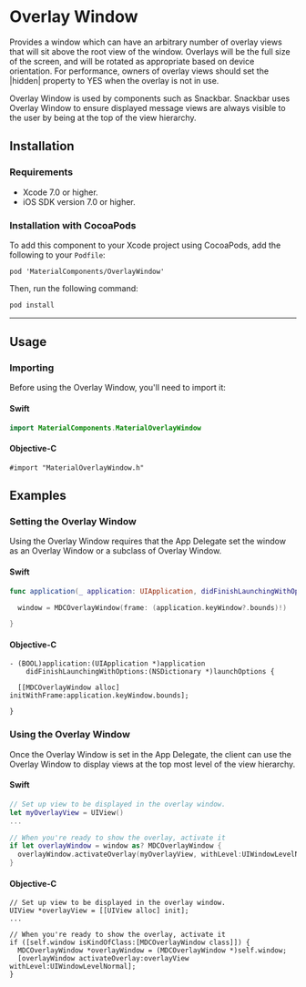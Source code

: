<!--docs:
title: "OverlayWindow"
layout: detail
section: components
excerpt: "A window for managing sets of overlay views."
iconId: tooltip
path: /catalog/overlay-windows/
-->

# Overlay Window

Provides a window which can have an arbitrary number of overlay views that will sit above the root
view of the window. Overlays will be the full size of the screen, and will be rotated as appropriate
based on device orientation. For performance, owners of overlay views should set the |hidden|
property to YES when the overlay is not in use.

Overlay Window is used by components such as Snackbar. Snackbar uses Overlay Window to ensure
displayed message views are always visible to the user by being at the top of the view hierarchy.

## Installation

### Requirements

- Xcode 7.0 or higher.
- iOS SDK version 7.0 or higher.

### Installation with CocoaPods

To add this component to your Xcode project using CocoaPods, add the following to your `Podfile`:

```
pod 'MaterialComponents/OverlayWindow'
```
<!--{: .code-renderer.code-renderer--install }-->

Then, run the following command:

``` bash
pod install
```

- - -

## Usage

### Importing

Before using the Overlay Window, you'll need to import it:

<!--<div class="material-code-render" markdown="1">-->
#### Swift

``` swift
import MaterialComponents.MaterialOverlayWindow
```

#### Objective-C

``` objc
#import "MaterialOverlayWindow.h"
```
<!--</div>-->

## Examples

### Setting the Overlay Window

Using the Overlay Window requires that the App Delegate set the window as an Overlay Window or a
subclass of Overlay Window.


<!--<div class="material-code-render" markdown="1">-->
#### Swift

``` swift
func application(_ application: UIApplication, didFinishLaunchingWithOptions launchOptions: [UIApplicationLaunchOptionsKey: Any]?) -> Bool {

  window = MDCOverlayWindow(frame: (application.keyWindow?.bounds)!)

}
```

#### Objective-C

``` objc
- (BOOL)application:(UIApplication *)application
    didFinishLaunchingWithOptions:(NSDictionary *)launchOptions {

  [[MDCOverlayWindow alloc] initWithFrame:application.keyWindow.bounds];

}
```
<!--</div>-->

### Using the Overlay Window

Once the Overlay Window is set in the App Delegate, the client can use the Overlay Window to display
views at the top most level of the view hierarchy.

<!--<div class="material-code-render" markdown="1">-->
#### Swift

``` swift
// Set up view to be displayed in the overlay window.
let myOverlayView = UIView()
...

// When you're ready to show the overlay, activate it
if let overlayWindow = window as? MDCOverlayWindow {
  overlayWindow.activateOverlay(myOverlayView, withLevel:UIWindowLevelNormal)
}
```

#### Objective-C

``` objc
// Set up view to be displayed in the overlay window.
UIView *overlayView = [[UIView alloc] init];
...

// When you're ready to show the overlay, activate it
if ([self.window isKindOfClass:[MDCOverlayWindow class]]) {
  MDCOverlayWindow *overlayWindow = (MDCOverlayWindow *)self.window;
  [overlayWindow activateOverlay:overlayView withLevel:UIWindowLevelNormal];
}
```
<!--</div>-->
